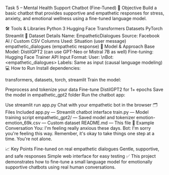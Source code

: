 Task 5 – Mental Health Support Chatbot (Fine-Tuned)
🎯 Objective
Build a basic chatbot that provides supportive and empathetic responses for stress, anxiety, and emotional wellness using a fine-tuned language model.

🛠️ Tools & Libraries
Python 3
Hugging Face Transformers
Datasets
PyTorch
Streamlit
📂 Dataset Details
Name: EmpatheticDialogues
Source: Facebook AI / Custom CSV
Columns Used:
Situation (user message)
empathetic_dialogues (empathetic response)
🧠 Model & Approach
Base Model: DistilGPT2 (can use GPT-Neo or Mistral 7B as well)
Fine-tuning: Hugging Face Trainer API
Input Format:
User: <Situation>\nBot: <empathetic_dialogues>
Labels: Same as input (causal language modeling)
💻 How to Run
Install dependencies:

transformers, datasets, torch, streamlit
Train the model:

Preprocess and tokenize your data
Fine-tune DistilGPT2 for 1+ epochs
Save the model in empathetic_gpt2 folder
Run the chatbot app:

Use streamlit run app.py
Chat with your empathetic bot in the browser
🗂️ Files Included
app.py — Streamlit chatbot interface
train.py — Model training script
empathetic_gpt2/ — Saved model and tokenizer
emotion-emotion_69k.csv — Custom dataset
README.md — This file
💬 Example Conversation
You: I'm feeling really anxious these days.
Bot: I'm sorry you're feeling this way. Remember, it's okay to take things one step at a time. You're not alone.

📈 Key Points
Fine-tuned on real empathetic dialogues
Gentle, supportive, and safe responses
Simple web interface for easy testing
✅ This project demonstrates how to fine-tune a small language model for emotionally supportive chatbots using real human conversations.

